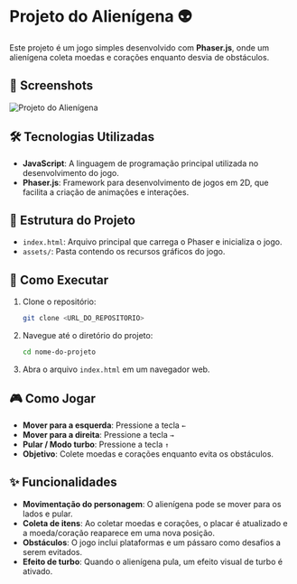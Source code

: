 # Projeto do Alienígena 👽

Este projeto é um jogo simples desenvolvido com **Phaser.js**, onde um alienígena coleta moedas e corações enquanto desvia de obstáculos.

## 📸 Screenshots
![Projeto do Alienígena](assets/screenshot.png)

## 🛠️ Tecnologias Utilizadas

- **JavaScript**: A linguagem de programação principal utilizada no desenvolvimento do jogo.
- **Phaser.js**: Framework para desenvolvimento de jogos em 2D, que facilita a criação de animações e interações.

## 📂 Estrutura do Projeto

-   `index.html`: Arquivo principal que carrega o Phaser e inicializa o jogo.
-   `assets/`: Pasta contendo os recursos gráficos do jogo.

## 🚀 Como Executar

1. Clone o repositório:
    ```sh
    git clone <URL_DO_REPOSITORIO>
    ```
2. Navegue até o diretório do projeto:
    ```sh
    cd nome-do-projeto
    ```
3. Abra o arquivo `index.html` em um navegador web.

## 🎮 Como Jogar

- **Mover para a esquerda**: Pressione a tecla `←`
- **Mover para a direita**: Pressione a tecla `→`
- **Pular / Modo turbo**: Pressione a tecla `↑`
- **Objetivo**: Colete moedas e corações enquanto evita os obstáculos.

## ✨ Funcionalidades

- **Movimentação do personagem**: O alienígena pode se mover para os lados e pular.
- **Coleta de itens**: Ao coletar moedas e corações, o placar é atualizado e a moeda/coração reaparece em uma nova posição.
- **Obstáculos**: O jogo inclui plataformas e um pássaro como desafios a serem evitados.
- **Efeito de turbo**: Quando o alienígena pula, um efeito visual de turbo é ativado.



